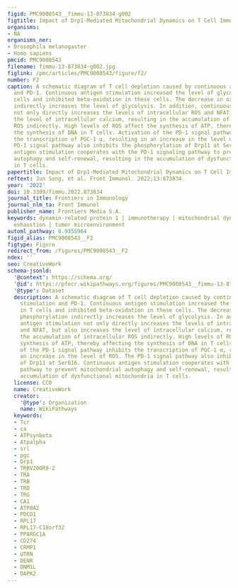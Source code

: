 ```yaml
---
figid: PMC9008543__fimmu-13-873834-g002
figtitle: Impact of Drp1-Mediated Mitochondrial Dynamics on T Cell Immune Modulation
organisms:
- NA
organisms_ner:
- Drosophila melanogaster
- Homo sapiens
pmcid: PMC9008543
filename: fimmu-13-873834-g002.jpg
figlink: /pmc/articles/PMC9008543/figure/f2/
number: F2
caption: A schematic diagram of T cell depletion caused by continuous antigen stimulation
  and PD-1. Continuous antigen stimulation increased the level of glycolysis in T
  cells and inhibited beta-oxidation in these cells. The decrease in oxidative phosphorylation
  indirectly increases the level of glycolysis. In addition, continuous antigen stimulation
  not only directly increases the levels of intracellular ROS and NFAT, but also increases
  the level of intracellular calcium, resulting in the accumulation of intracellular
  ROS indirectly. High levels of ROS affect the synthesis of ATP, thereby affecting
  the synthesis of DNA in T cells. Activation of the PD-1 signal pathway inhibits
  the transcription of PGC-1 α, resulting in an increase in the level of ROS. The
  PD-1 signal pathway also inhibits the phosphorylation of Drp11 at Ser616. Continuous
  antigen stimulation cooperates with the PD-1 signaling pathway to prevent mitochondrial
  autophagy and self-renewal, resulting in the accumulation of dysfunctional mitochondria
  in T cells.
papertitle: Impact of Drp1-Mediated Mitochondrial Dynamics on T Cell Immune Modulation.
reftext: Jun Song, et al. Front Immunol. 2022;13:873834.
year: '2022'
doi: 10.3389/fimmu.2022.873834
journal_title: Frontiers in Immunology
journal_nlm_ta: Front Immunol
publisher_name: Frontiers Media S.A.
keywords: dynamin-related protein 1 | immunotherapy | mitochondrial dynamics | T cell
  exhaustion | tumor microenvironment
automl_pathway: 0.9355964
figid_alias: PMC9008543__F2
figtype: Figure
redirect_from: /figures/PMC9008543__F2
ndex: ''
seo: CreativeWork
schema-jsonld:
  '@context': https://schema.org/
  '@id': https://pfocr.wikipathways.org/figures/PMC9008543__fimmu-13-873834-g002.html
  '@type': Dataset
  description: A schematic diagram of T cell depletion caused by continuous antigen
    stimulation and PD-1. Continuous antigen stimulation increased the level of glycolysis
    in T cells and inhibited beta-oxidation in these cells. The decrease in oxidative
    phosphorylation indirectly increases the level of glycolysis. In addition, continuous
    antigen stimulation not only directly increases the levels of intracellular ROS
    and NFAT, but also increases the level of intracellular calcium, resulting in
    the accumulation of intracellular ROS indirectly. High levels of ROS affect the
    synthesis of ATP, thereby affecting the synthesis of DNA in T cells. Activation
    of the PD-1 signal pathway inhibits the transcription of PGC-1 α, resulting in
    an increase in the level of ROS. The PD-1 signal pathway also inhibits the phosphorylation
    of Drp11 at Ser616. Continuous antigen stimulation cooperates with the PD-1 signaling
    pathway to prevent mitochondrial autophagy and self-renewal, resulting in the
    accumulation of dysfunctional mitochondria in T cells.
  license: CC0
  name: CreativeWork
  creator:
    '@type': Organization
    name: WikiPathways
  keywords:
  - Tcr
  - ca
  - ATPsynbeta
  - Atpalpha
  - srl
  - pgc
  - Drp1
  - TRBV20OR9-2
  - TRA
  - TRB
  - TRD
  - TRG
  - CA1
  - ATP8A2
  - PDCD1
  - RPL17
  - RPL17-C18orf32
  - PPARGC1A
  - CD274
  - CRMP1
  - UTRN
  - DENR
  - DNM1L
  - DAPK2
---
```

